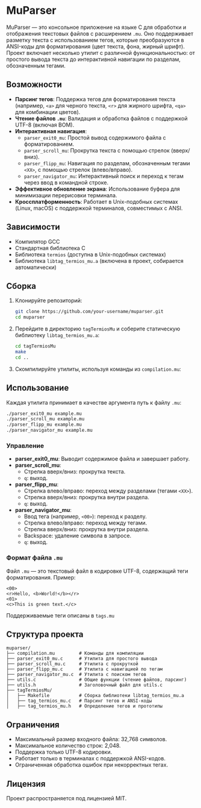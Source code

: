 # MuParser

MuParser — это консольное приложение на языке C для обработки и отображения текстовых файлов с расширением `.mu`. Оно поддерживает разметку текста с использованием тегов, которые преобразуются в ANSI-коды для форматирования (цвет текста, фона, жирный шрифт). Проект включает несколько утилит с различной функциональностью: от простого вывода текста до интерактивной навигации по разделам, обозначенным тегами.

## Возможности

- **Парсинг тегов**: Поддержка тегов для форматирования текста (например, `<a>` для черного текста, `<r>` для жирного шрифта, `<qa>` для комбинации цветов).
- **Чтение файлов `.mu`**: Валидация и обработка файлов с поддержкой UTF-8 (включая BOM).
- **Интерактивная навигация**:
  - `parser_exit0_mu`: Простой вывод содержимого файла с форматированием.
  - `parser_scroll_mu`: Прокрутка текста с помощью стрелок (вверх/вниз).
  - `parser_flipp_mu`: Навигация по разделам, обозначенным тегами `<XX>`, с помощью стрелок (влево/вправо).
  - `parser_navigator_mu`: Интерактивный поиск и переход к тегам через ввод в командной строке.
- **Эффективное обновление экрана**: Использование буфера для минимизации перерисовки терминала.
- **Кроссплатформенность**: Работает в Unix-подобных системах (Linux, macOS) с поддержкой терминалов, совместимых с ANSI.

## Зависимости

- Компилятор GCC
- Стандартная библиотека C
- Библиотека `termios` (доступна в Unix-подобных системах)
- Библиотека `libtag_termios_mu.a` (включена в проект, собирается автоматически)

## Сборка

1. Клонируйте репозиторий:
   ```bash
   git clone https://github.com/your-username/muparser.git
   cd muparser
   ```

2. Перейдите в директорию `tagTermiosMu` и соберите статическую библиотеку `libtag_termios_mu.a`:
   ```bash
   cd tagTermiosMu
   make
   cd ..
   ```

3. Скомпилируйте утилиты, используя команды из `compilation.mu`:

## Использование

Каждая утилита принимает в качестве аргумента путь к файлу `.mu`:

```bash
./parser_exit0_mu example.mu
./parser_scroll_mu example.mu
./parser_flipp_mu example.mu
./parser_navigator_mu example.mu
```

### Управление

- **parser_exit0_mu**: Выводит содержимое файла и завершает работу.
- **parser_scroll_mu**:
  - Стрелка вверх/вниз: прокрутка текста.
  - `q`: выход.
- **parser_flipp_mu**:
  - Стрелка влево/вправо: переход между разделами (тегами `<XX>`).
  - Стрелка вверх/вниз: прокрутка внутри раздела.
  - `q`: выход.
- **parser_navigator_mu**:
  - Ввод тега (например, `<00>`): переход к разделу.
  - Стрелка влево/вправо: переход между тегами.
  - Стрелка вверх/вниз: прокрутка внутри раздела.
  - Backspace: удаление символа в запросе.
  - `q`: выход.

### Формат файла `.mu`

Файл `.mu` — это текстовый файл в кодировке UTF-8, содержащий теги форматирования. Пример:

```mu
<00>
<r>Hello, <b>World!</b></r>
<01>
<c>This is green text.</c>
```

Поддерживаемые теги описаны в `tags.mu`

## Структура проекта

```
muparser/
├── compilation.mu         # Команды для компиляции
├── parser_exit0_mu.c      # Утилита для простого вывода
├── parser_scroll_mu.c     # Утилита с прокруткой
├── parser_flipp_mu.c      # Утилита с навигацией по тегам
├── parser_navigator_mu.c  # Утилита с поиском тегов
├── utils.c                # Общие функции (чтение файлов, парсинг)
├── utils.h                # Заголовочный файл для utils.c
├── tagTermiosMu/
│   ├── Makefile           # Сборка библиотеки libtag_termios_mu.a
│   ├── tag_termios_mu.c   # Парсинг тегов и ANSI-коды
│   ├── tag_termios_mu.h   # Определение тегов и прототипы
```

## Ограничения

- Максимальный размер входного файла: 32,768 символов.
- Максимальное количество строк: 2,048.
- Поддержка только UTF-8 кодировки.
- Работает только в терминалах с поддержкой ANSI-кодов.
- Ограниченная обработка ошибок при некорректных тегах.

## Лицензия

Проект распространяется под лицензией MIT.
